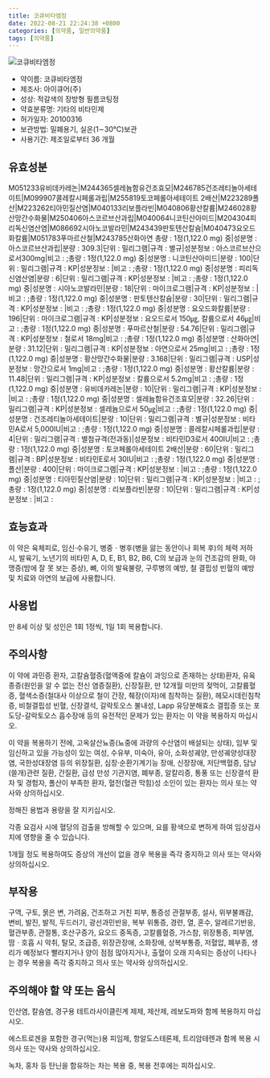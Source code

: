 ```yaml
---
title: 코큐비타엠정
date: 2022-08-21 22:24:38 +0800
categories: [의약품, 일반의약품]
tags: [의약품]
---
```

![코큐비타엠정](https://nedrug.mfds.go.kr/pbp/cmn/itemImageDownload/154333342488300030)

- 약이름: 코큐비타엠정
- 제조사: 아이큐어(주)
- 성상: 적갈색의 장방형 필름코팅정
- 약효분류명: 기타의 비타민제
- 허가일자: 20100316
- 보관방법: 밀폐용기, 실온(1∼30℃)보관
- 사용기간: 제조일로부터 36 개월
## 유효성분
M051233유비데카레논|M244365셀레늄함유건조효모|M246785건조레티놀아세테이트|M099907콜레칼시페롤과립|M255819토코페롤아세테이트 2배산|M223289폴산|M223262티아민질산염|M040133리보플라빈|M040806황산칼륨|M246028황산망간수화물|M250406아스코르브산과립|M040064니코틴산아미드|M204304피리독신염산염|M086692시아노코발라민|M243439판토텐산칼슘|M040473요오드화칼륨|M051783푸마르산철|M243785산화아연
총량 : 1정(1,122.0 mg) 중|성분명 : 아스코르브산과립|분량 : 309.3|단위 : 밀리그램|규격 : 별규|성분정보 : 아스코르브산으로서300mg|비고 : ;총량 : 1정(1,122.0 mg) 중|성분명 : 니코틴산아미드|분량 : 100|단위 : 밀리그램|규격 : KP|성분정보 : |비고 : ;총량 : 1정(1,122.0 mg) 중|성분명 : 피리독신염산염|분량 : 6|단위 : 밀리그램|규격 : KP|성분정보 : |비고 : ;총량 : 1정(1,122.0 mg) 중|성분명 : 시아노코발라민|분량 : 18|단위 : 마이크로그램|규격 : KP|성분정보 : |비고 : ;총량 : 1정(1,122.0 mg) 중|성분명 : 판토텐산칼슘|분량 : 30|단위 : 밀리그램|규격 : KP|성분정보 : |비고 : ;총량 : 1정(1,122.0 mg) 중|성분명 : 요오드화칼륨|분량 : 196|단위 : 마이크로그램|규격 : KP|성분정보 : 요오드로서 150㎍, 칼륨으로서 46㎍|비고 : ;총량 : 1정(1,122.0 mg) 중|성분명 : 푸마르산철|분량 : 54.76|단위 : 밀리그램|규격 : KP|성분정보 : 철로서 18mg|비고 : ;총량 : 1정(1,122.0 mg) 중|성분명 : 산화아연|분량 : 31.12|단위 : 밀리그램|규격 : KP|성분정보 : 아연으로서 25mg|비고 : ;총량 : 1정(1,122.0 mg) 중|성분명 : 황산망간수화물|분량 : 3.168|단위 : 밀리그램|규격 : USP|성분정보 : 망간으로서 1mg|비고 : ;총량 : 1정(1,122.0 mg) 중|성분명 : 황산칼륨|분량 : 11.48|단위 : 밀리그램|규격 : KP|성분정보 : 칼륨으로서 5.2mg|비고 : ;총량 : 1정(1,122.0 mg) 중|성분명 : 유비데카레논|분량 : 10|단위 : 밀리그램|규격 : KP|성분정보 : |비고 : ;총량 : 1정(1,122.0 mg) 중|성분명 : 셀레늄함유건조효모|분량 : 32.26|단위 : 밀리그램|규격 : KP|성분정보 : 셀레늄으로서 50㎍|비고 : ;총량 : 1정(1,122.0 mg) 중|성분명 : 건조레티놀아세테이트|분량 : 10|단위 : 밀리그램|규격 : 별규|성분정보 : 비타민A로서 5,000IU|비고 : ;총량 : 1정(1,122.0 mg) 중|성분명 : 콜레칼시페롤과립|분량 : 4|단위 : 밀리그램|규격 : 별첨규격(전과동)|성분정보 : 비타민D3로서 400IU|비고 : ;총량 : 1정(1,122.0 mg) 중|성분명 : 토코페롤아세테이트 2배산|분량 : 60|단위 : 밀리그램|규격 : BP|성분정보 : 비타민E로서 30IU|비고 : ;총량 : 1정(1,122.0 mg) 중|성분명 : 폴산|분량 : 400|단위 : 마이크로그램|규격 : KP|성분정보 : |비고 : ;총량 : 1정(1,122.0 mg) 중|성분명 : 티아민질산염|분량 : 10|단위 : 밀리그램|규격 : KP|성분정보 : |비고 : ;총량 : 1정(1,122.0 mg) 중|성분명 : 리보플라빈|분량 : 10|단위 : 밀리그램|규격 : KP|성분정보 : |비고 :
## 효능효과
이 약은 육체피로, 임신·수유기, 병중ㆍ병후(병을 앓는 동안이나 회복 후)의 체력 저하 시, 발육기, 노년기의 비타민 A, D, E, B1, B2, B6, C의 보급과 눈의 건조감의 완화, 야맹증(밤에 잘 못 보는 증상), 뼈, 이의 발육불량, 구루병의 예방, 철 결핍성 빈혈의 예방 및 치료와 아연의 보급에 사용합니다.

## 사용법
만 8세 이상 및 성인은 1회 1정씩, 1일 1회 복용합니다.

## 주의사항
이 약에 과민증 환자, 고칼슘혈증(혈액중에 칼슘이 과잉으로 존재하는 상태)환자, 유육종증(원인을 알 수 없는 전신 염증질환), 신장질환, 만 12개월 미만의 젖먹이, 고칼륨혈증, 혈색소증(철대사 이상으로 철이 간장, 췌장(이자)에 침착하는 질환), 헤모시데린침착증, 비철결핍성 빈혈, 신장결석, 갈락토오스 불내성, Lapp 유당분해효소 결핍증 또는 포도당-갈락토오스 흡수장애 등의 유전적인 문제가 있는 환자는 이 약을 복용하지 마십시오.

이 약을 복용하기 전에, 고옥살산뇨증(뇨중에 과량의 수산염이 배설되는 상태), 임부 및 임신하고 있을 가능성이 있는 여성, 수유부, 미숙아, 유아, 소화성궤양, 만성궤양성대장염, 국한성대장염 등의 위장질환, 심장·순환기계기능 장애, 신장장애, 저단백혈증, 담낭(쓸개)관련 질환, 간질환, 급성 만성 기관지염, 폐부종, 알칼리증, 통풍 또는 신장결석 환자 및 경험자, 폴산이 부족한 환자, 혈전(혈관 막힘)성 소인이 있는 환자는 의사 또는 약사와 상의하십시오.

정해진 용법과 용량을 잘 지키십시오.

각종 요검사 시에 혈당의 검출을 방해할 수 있으며, 요를 황색으로 변하게 하여 임상검사치에 영향을 줄 수 있습니다.

1개월 정도 복용하여도 증상의 개선이 없을 경우 복용을 즉각 중지하고 의사 또는 약사와 상의하십시오.

## 부작용
구역, 구토, 묽은 변, 가려움, 건조하고 거친 피부, 통증성 관절부종, 설사, 위부불쾌감, 변비, 발진, 발적, 두드러기, 광선과민반응, 복부 위통증, 경련, 열, 혼수, 알레르기반응, 혈관부종, 관절통, 호산구증가, 요오드 중독증, 고칼륨혈증, 가스참, 위장통증, 피부염, 땀ㆍ호흡 시 악취, 탈모, 조급증, 위장관장애, 소화장애, 상복부통증, 저혈압, 폐부종, 생리가 예정보다 빨라지거나 양이 점점 많아지거나, 출혈이 오래 지속되는 증상이 나타나는 경우 복용을 즉각 중지하고 의사 또는 약사와 상의하십시오.

## 주의해야 할 약 또는 음식
인산염, 칼슘염, 경구용 테트라사이클린계 제제, 제산제, 레보도파와 함께 복용하지 마십시오.

에스트로겐을 포함한 경구(먹는)용 피임제, 항알도스테론제, 트리암테렌과 함께 복용 시 의사 또는 약사와 상의하십시오.

녹차, 홍차 등 탄닌을 함유하는 차는 복용 중, 복용 전후에는 피하십시오.

